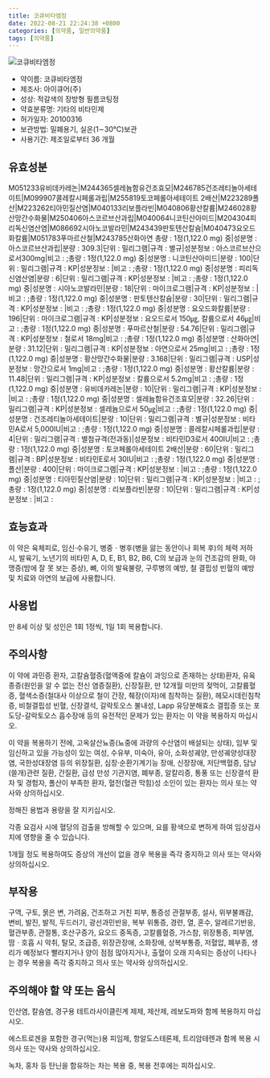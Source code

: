 ```yaml
---
title: 코큐비타엠정
date: 2022-08-21 22:24:38 +0800
categories: [의약품, 일반의약품]
tags: [의약품]
---
```

![코큐비타엠정](https://nedrug.mfds.go.kr/pbp/cmn/itemImageDownload/154333342488300030)

- 약이름: 코큐비타엠정
- 제조사: 아이큐어(주)
- 성상: 적갈색의 장방형 필름코팅정
- 약효분류명: 기타의 비타민제
- 허가일자: 20100316
- 보관방법: 밀폐용기, 실온(1∼30℃)보관
- 사용기간: 제조일로부터 36 개월
## 유효성분
M051233유비데카레논|M244365셀레늄함유건조효모|M246785건조레티놀아세테이트|M099907콜레칼시페롤과립|M255819토코페롤아세테이트 2배산|M223289폴산|M223262티아민질산염|M040133리보플라빈|M040806황산칼륨|M246028황산망간수화물|M250406아스코르브산과립|M040064니코틴산아미드|M204304피리독신염산염|M086692시아노코발라민|M243439판토텐산칼슘|M040473요오드화칼륨|M051783푸마르산철|M243785산화아연
총량 : 1정(1,122.0 mg) 중|성분명 : 아스코르브산과립|분량 : 309.3|단위 : 밀리그램|규격 : 별규|성분정보 : 아스코르브산으로서300mg|비고 : ;총량 : 1정(1,122.0 mg) 중|성분명 : 니코틴산아미드|분량 : 100|단위 : 밀리그램|규격 : KP|성분정보 : |비고 : ;총량 : 1정(1,122.0 mg) 중|성분명 : 피리독신염산염|분량 : 6|단위 : 밀리그램|규격 : KP|성분정보 : |비고 : ;총량 : 1정(1,122.0 mg) 중|성분명 : 시아노코발라민|분량 : 18|단위 : 마이크로그램|규격 : KP|성분정보 : |비고 : ;총량 : 1정(1,122.0 mg) 중|성분명 : 판토텐산칼슘|분량 : 30|단위 : 밀리그램|규격 : KP|성분정보 : |비고 : ;총량 : 1정(1,122.0 mg) 중|성분명 : 요오드화칼륨|분량 : 196|단위 : 마이크로그램|규격 : KP|성분정보 : 요오드로서 150㎍, 칼륨으로서 46㎍|비고 : ;총량 : 1정(1,122.0 mg) 중|성분명 : 푸마르산철|분량 : 54.76|단위 : 밀리그램|규격 : KP|성분정보 : 철로서 18mg|비고 : ;총량 : 1정(1,122.0 mg) 중|성분명 : 산화아연|분량 : 31.12|단위 : 밀리그램|규격 : KP|성분정보 : 아연으로서 25mg|비고 : ;총량 : 1정(1,122.0 mg) 중|성분명 : 황산망간수화물|분량 : 3.168|단위 : 밀리그램|규격 : USP|성분정보 : 망간으로서 1mg|비고 : ;총량 : 1정(1,122.0 mg) 중|성분명 : 황산칼륨|분량 : 11.48|단위 : 밀리그램|규격 : KP|성분정보 : 칼륨으로서 5.2mg|비고 : ;총량 : 1정(1,122.0 mg) 중|성분명 : 유비데카레논|분량 : 10|단위 : 밀리그램|규격 : KP|성분정보 : |비고 : ;총량 : 1정(1,122.0 mg) 중|성분명 : 셀레늄함유건조효모|분량 : 32.26|단위 : 밀리그램|규격 : KP|성분정보 : 셀레늄으로서 50㎍|비고 : ;총량 : 1정(1,122.0 mg) 중|성분명 : 건조레티놀아세테이트|분량 : 10|단위 : 밀리그램|규격 : 별규|성분정보 : 비타민A로서 5,000IU|비고 : ;총량 : 1정(1,122.0 mg) 중|성분명 : 콜레칼시페롤과립|분량 : 4|단위 : 밀리그램|규격 : 별첨규격(전과동)|성분정보 : 비타민D3로서 400IU|비고 : ;총량 : 1정(1,122.0 mg) 중|성분명 : 토코페롤아세테이트 2배산|분량 : 60|단위 : 밀리그램|규격 : BP|성분정보 : 비타민E로서 30IU|비고 : ;총량 : 1정(1,122.0 mg) 중|성분명 : 폴산|분량 : 400|단위 : 마이크로그램|규격 : KP|성분정보 : |비고 : ;총량 : 1정(1,122.0 mg) 중|성분명 : 티아민질산염|분량 : 10|단위 : 밀리그램|규격 : KP|성분정보 : |비고 : ;총량 : 1정(1,122.0 mg) 중|성분명 : 리보플라빈|분량 : 10|단위 : 밀리그램|규격 : KP|성분정보 : |비고 :
## 효능효과
이 약은 육체피로, 임신·수유기, 병중ㆍ병후(병을 앓는 동안이나 회복 후)의 체력 저하 시, 발육기, 노년기의 비타민 A, D, E, B1, B2, B6, C의 보급과 눈의 건조감의 완화, 야맹증(밤에 잘 못 보는 증상), 뼈, 이의 발육불량, 구루병의 예방, 철 결핍성 빈혈의 예방 및 치료와 아연의 보급에 사용합니다.

## 사용법
만 8세 이상 및 성인은 1회 1정씩, 1일 1회 복용합니다.

## 주의사항
이 약에 과민증 환자, 고칼슘혈증(혈액중에 칼슘이 과잉으로 존재하는 상태)환자, 유육종증(원인을 알 수 없는 전신 염증질환), 신장질환, 만 12개월 미만의 젖먹이, 고칼륨혈증, 혈색소증(철대사 이상으로 철이 간장, 췌장(이자)에 침착하는 질환), 헤모시데린침착증, 비철결핍성 빈혈, 신장결석, 갈락토오스 불내성, Lapp 유당분해효소 결핍증 또는 포도당-갈락토오스 흡수장애 등의 유전적인 문제가 있는 환자는 이 약을 복용하지 마십시오.

이 약을 복용하기 전에, 고옥살산뇨증(뇨중에 과량의 수산염이 배설되는 상태), 임부 및 임신하고 있을 가능성이 있는 여성, 수유부, 미숙아, 유아, 소화성궤양, 만성궤양성대장염, 국한성대장염 등의 위장질환, 심장·순환기계기능 장애, 신장장애, 저단백혈증, 담낭(쓸개)관련 질환, 간질환, 급성 만성 기관지염, 폐부종, 알칼리증, 통풍 또는 신장결석 환자 및 경험자, 폴산이 부족한 환자, 혈전(혈관 막힘)성 소인이 있는 환자는 의사 또는 약사와 상의하십시오.

정해진 용법과 용량을 잘 지키십시오.

각종 요검사 시에 혈당의 검출을 방해할 수 있으며, 요를 황색으로 변하게 하여 임상검사치에 영향을 줄 수 있습니다.

1개월 정도 복용하여도 증상의 개선이 없을 경우 복용을 즉각 중지하고 의사 또는 약사와 상의하십시오.

## 부작용
구역, 구토, 묽은 변, 가려움, 건조하고 거친 피부, 통증성 관절부종, 설사, 위부불쾌감, 변비, 발진, 발적, 두드러기, 광선과민반응, 복부 위통증, 경련, 열, 혼수, 알레르기반응, 혈관부종, 관절통, 호산구증가, 요오드 중독증, 고칼륨혈증, 가스참, 위장통증, 피부염, 땀ㆍ호흡 시 악취, 탈모, 조급증, 위장관장애, 소화장애, 상복부통증, 저혈압, 폐부종, 생리가 예정보다 빨라지거나 양이 점점 많아지거나, 출혈이 오래 지속되는 증상이 나타나는 경우 복용을 즉각 중지하고 의사 또는 약사와 상의하십시오.

## 주의해야 할 약 또는 음식
인산염, 칼슘염, 경구용 테트라사이클린계 제제, 제산제, 레보도파와 함께 복용하지 마십시오.

에스트로겐을 포함한 경구(먹는)용 피임제, 항알도스테론제, 트리암테렌과 함께 복용 시 의사 또는 약사와 상의하십시오.

녹차, 홍차 등 탄닌을 함유하는 차는 복용 중, 복용 전후에는 피하십시오.

